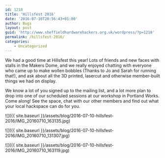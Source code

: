 ```yaml
---
id: 1218
title: 'Hillsfest 2016'
date: '2016-07-10T20:56:43+01:00'
author: Bugs
layout: post
guid: 'http://www.sheffieldhardwarehackers.org.uk/wordpress/?p=1218'
permalink: /hillsfest-2016/
categories:
    - Uncategorized
---
```


We had a good time at Hillsfest this year! Lots of friends and new faces with stalls in the Makers Dome, and we really enjoyed chatting with everyone who came up to make wollen bobbles (Thanks to Jo and Sarah for running that!), and ask about all the 3D printed, lasercut and otherwise member-built things we had on display.

We know a lot of you signed up to the mailing list, and a lot more plan to drop into one of our scheduled sessions at our workshop in Portland Works. Come along! See the space, chat with our other members and find out what your local hackspace can do for you.

![]({{ site.baseurl }}/assets/blog/2016-07-10-hillsfest-2016/IMG_20160710_163135.jpg)

![]({{ site.baseurl }}/assets/blog/2016-07-10-hillsfest-2016/IMG_20160710_131307.jpg)

![]({{ site.baseurl }}/assets/blog/2016-07-10-hillsfest-2016/IMG_20160710_163119.jpg)